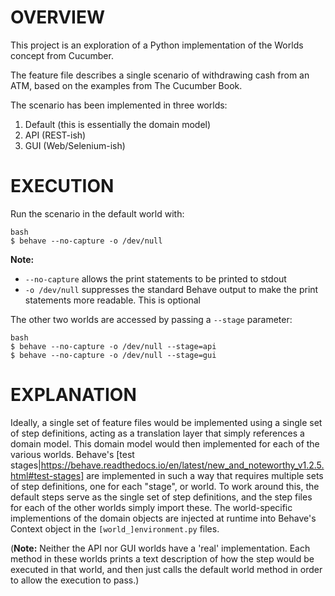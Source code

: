 # OVERVIEW
This project is an exploration of a Python implementation of the Worlds concept from Cucumber.

The feature file describes a single scenario of withdrawing cash from an ATM, based on the examples from The Cucumber Book.

The scenario has been implemented in three worlds:
1. Default (this is essentially the domain model)
2. API (REST-ish)
3. GUI (Web/Selenium-ish)

# EXECUTION
Run the scenario in the default world with: 

    bash
    $ behave --no-capture -o /dev/null

**Note:**
- `--no-capture` allows the print statements to be printed to stdout
- `-o /dev/null` suppresses the standard Behave output to make the print statements more readable. This is optional

The other two worlds are accessed by passing a `--stage` parameter:

    bash
    $ behave --no-capture -o /dev/null --stage=api
    $ behave --no-capture -o /dev/null --stage=gui

# EXPLANATION
Ideally, a single set of feature files would be implemented using a single set of step definitions, acting as a translation layer that simply references a domain model. This domain model would then implemented for each of the various worlds. Behave's [test stages|https://behave.readthedocs.io/en/latest/new_and_noteworthy_v1.2.5.html#test-stages] are implemented in such a way that requires multiple sets of step definitions, one for each "stage", or world. To work around this, the default steps serve as the single set of step definitions, and the step files for each of the other worlds simply import these. The world-specific implementions of the domain objects are injected at runtime into Behave's Context object in the `[world_]environment.py` files.

(**Note:** Neither the API nor GUI worlds have a 'real' implementation. Each method in these worlds prints a text description of how the step would be executed in that world, and then just calls the default world method in order to allow the execution to pass.)

